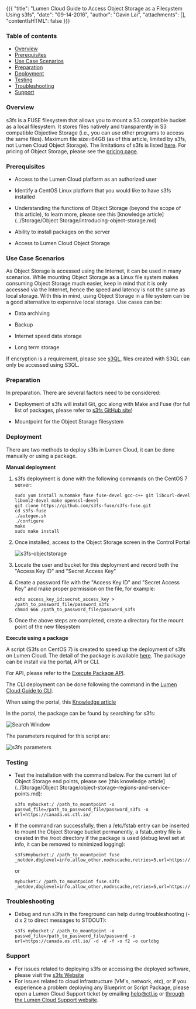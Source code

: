 {{{
  "title": "Lumen Cloud Guide to Access Object Storage as a Filesystem Using s3fs",
  "date": "09-14-2016",
  "author": "Gavin Lai",
  "attachments": [],
  "contentIsHTML": false
}}}

### Table of contents

* [Overview](#overview)
* [Prerequisites](#prerequisites)
* [Use Case Scenarios](#use-case-scenarios)
* [Preparation](#preparation)
* [Deployment](#deployment)
* [Testing](#testing)
* [Troubleshooting](#troubleshooting)
* [Support](#support)

### Overview

s3fs is a FUSE filesystem that allows you to mount a S3 compatible bucket as a local filesystem. It stores files natively and transparently in S3 compatible Objective Storage (i.e., you can use other programs to access the same files). Maximum file size=64GB (as of this article, limited by s3fs, not Lumen Cloud Object Storage).  The limitations of s3fs is listed [here](//github.com/s3fs-fuse/s3fs-fuse).  For pricing of Object Storage, please see the [pricing page](//www.ctl.io/pricing).

### Prerequisites

-   Access to the Lumen Cloud platform as an authorized user

-   Identify a CentOS Linux platform that you would like to have s3fs installed

-   Understanding the functions of Object Storage (beyond the scope of this article), to learn more, please see this [knowledge article](../Storage/Object Storage/introducing-object-storage.md)

-   Ability to install packages on the server

-   Access to Lumen Cloud Object Storage

### Use Case Scenarios

As Object Storage is accessed using the Internet, it can be used in many scenarios.  While mounting Object Storage as a Linux file system makes consuming Object Storage much easier, keep in mind that it is only accessed via the Internet, hence the speed and latency is not the same as local storage.  With this in mind, using Object Storage in a file system can be a good alternative to expensive local storage.  Use cases can be:

-   Data archiving

-   Backup

-   Internet speed data storage

-   Long term storage

If encryption is a requirement, please see [s3QL](//github.com/s3ql/s3ql), files created with S3QL can only be accessed using S3QL.


### Preparation

In preparation. There are several factors need to be considered:

-   Deployment of s3fs will install Git, gcc along with Make and Fuse (for full list of packages, please refer to [s3fs GitHub site](//github.com/s3fs-fuse/s3fs-fuse))

-   Mountpoint for the Object Storage filesystem


### Deployment
There are two methods to deploy s3fs in Lumen Cloud, it can be done manually or using a package.

**Manual deployment**
1.  s3fs deployment is done with the following commands on the CentOS 7 server:

    ```
    sudo yum install automake fuse fuse-devel gcc-c++ git libcurl-devel libxml2-devel make openssl-devel
    git clone https://github.com/s3fs-fuse/s3fs-fuse.git
    cd s3fs-fuse
    ./autogen.sh
    ./configure
    make
    sudo make install
    ```

2.  Once installed, access to the Object Storage screen in the Control Portal

    ![s3fs-objectstorage](../images/s3fs/s3fs-objectstorage.png)

3.  Locate the user and bucket for this deployment and record both the "Access Key ID" and "Secret Access Key"

4.  Create a password file with the "Access Key ID" and "Secret Access Key" and make proper permission on the file, for example:
    ```
    echo access_key_id:secret_access_key > /path_to_password_file/password_s3fs
    chmod 666 /path_to_password_file/password_s3fs
    ```
5.  Once the above steps are completed, create a directory for the mount point of the new filesystem

**Execute using a package**

A script (S3fs on CentOS 7) is created to speed up the deployment of s3fs on Lumen Cloud.  The detail of the package is available [here](//control.ctl.io/Blueprints/Packages/Details?uuid=e12db1ac-9783-45fa-b3f6-ab07c3ab195a&classification=Script&type=AccountLibrary).  The package can be install via the portal, API or CLI.  

For API, please refer to the [Execute Package API](//www.ctl.io/api-docs/v2/#server-actions-execute-package).  

The CLI deployment can be done following the command in the [Lumen Cloud Guide to CLI](//www.ctl.io/knowledge-base/servers/lumen-cloud-guide-to-cli/#advanced-usage).  

When using the portal, this [Knowledge article](../Servers/using-group-tasks-to-install-software-and-run-scripts-on-groups.md)

In the portal, the package can be found by searching for s3fs:

![Search Window](../images/s3fs/s3fs-package-library.png)

The parameters required for this script are:

![s3fs parameters](../images/s3fs/s3fs-parameters.png)

### Testing
- Test the installation with the command below. For the current list of Object Storage end points, please see [this knowledge article](../Storage/Object Storage/object-storage-regions-and-service-points.md):

    ```
    s3fs mybucket:/ /path_to_mountpoint -o passwd_file=/path_to_password_file/password_s3fs -o url=https://canada.os.ctl.io/
    ```

- If the command ran successfully, then a /etc/fstab entry can be inserted to mount the Object Storage bucket permanently, a fstab_entry file is created in the /root directory if the package is used (debug level set at info, it can be removed to minimized logging):

    ```
    s3fs#mybucket:/ /path_to_mountpoint fuse _netdev,dbglevel=info,allow_other,nodnscache,retries=5,url=https://canada.os.ctl.io/,passwd_file=/path_to_password_file/password_s3fs
    ```
    or
    ```
    mybucket:/ /path_to_mountpoint fuse.s3fs _netdev,dbglevel=info,allow_other,nodnscache,retries=5,url=https://canada.os.ctl.io/,passwd_file=/path_to_password_file/password_s3fs
    ```


### Troubleshooting
- Debug and run s3fs in the foreground can help during troubleshooting (-d x 2 to direct messages to STDOUT):

    ```
    s3fs mybucket:/ /path_to_mountpoint -o passwd_file=/path_to_password_file/password -o url=https://canada.os.ctl.io/ -d -d -f -o f2 -o curldbg
    ```


### Support
* For issues related to deploying s3fs or accessing the deployed software, please visit the [s3fs Website](//github.com/s3fs-fuse/s3fs-fuse)
* For issues related to cloud infrastructure (VM's, network, etc), or if you experience a problem deploying any Blueprint or Script Package, please open a Lumen Cloud Support ticket by emailing [help@ctl.io](mailto:help@ctl.io) or [through the Lumen Cloud Support website](//t3n.zendesk.com/tickets/new).
